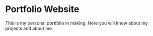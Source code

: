 # Portfolio Website

This is my personal portfolio in making.
Here you will know about my projects and about me.
